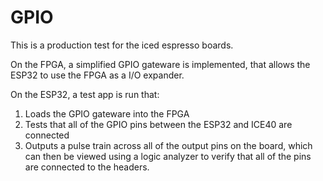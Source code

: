 # GPIO

This is a production test for the iced espresso boards.

On the FPGA, a simplified GPIO gateware is implemented, that allows the ESP32 to use the FPGA as a I/O expander.

On the ESP32, a test app is run that:
1. Loads the GPIO gateware into the FPGA
2. Tests that all of the GPIO pins between the ESP32 and ICE40 are connected
3. Outputs a pulse train across all of the output pins on the board, which can then be viewed using a logic analyzer to verify that all of the pins are connected to the headers.
